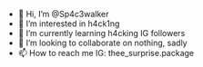 - 👋 Hi, I’m @Sp4c3walker
- 👀 I’m interested in h4ck1ng
- 🌱 I’m currently learning h4cking IG followers
- 💞️ I’m looking to collaborate on nothing, sadly
- 📫 How to reach me 
IG: thee_surprise.package

<!---
Sp4c3walker/Sp4c3walker is a ✨ special ✨ repository because its `README.md` (this file) appears on your GitHub profile.
You can click the Preview link to take a look at your changes.
--->
